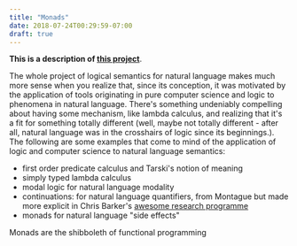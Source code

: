 ```yaml
---
title: "Monads"
date: 2018-07-24T00:29:59-07:00
draft: true
---
```


**This is a description of [this project](/docs/monads.pdf)**.


The whole project of logical semantics for natural language makes much more sense when you realize that, since its conception, it was motivated by the application of tools originating in pure computer science and logic to phenomena in natural language. There's something undeniably compelling about having some mechanism, like lambda calculus, and realizing that it's a fit for something totally different (well, maybe not totally different - after all, natural language was in the crosshairs of logic since its beginnings.). The following are some examples that come to mind of the application of logic and computer science to natural language semantics:

* first order predicate calculus and Tarski's notion of meaning
* simply typed lambda calculus
* modal logic for natural language modality
* continuations: for natural language quantifiers, from Montague but made more explicit in Chris Barker's [awesome research programme](https://www.amazon.com/Continuations-Natural-Language-Theoretical-Linguistics/dp/0199575029)
* monads for natural language "side effects"

Monads are the shibboleth of functional programming
